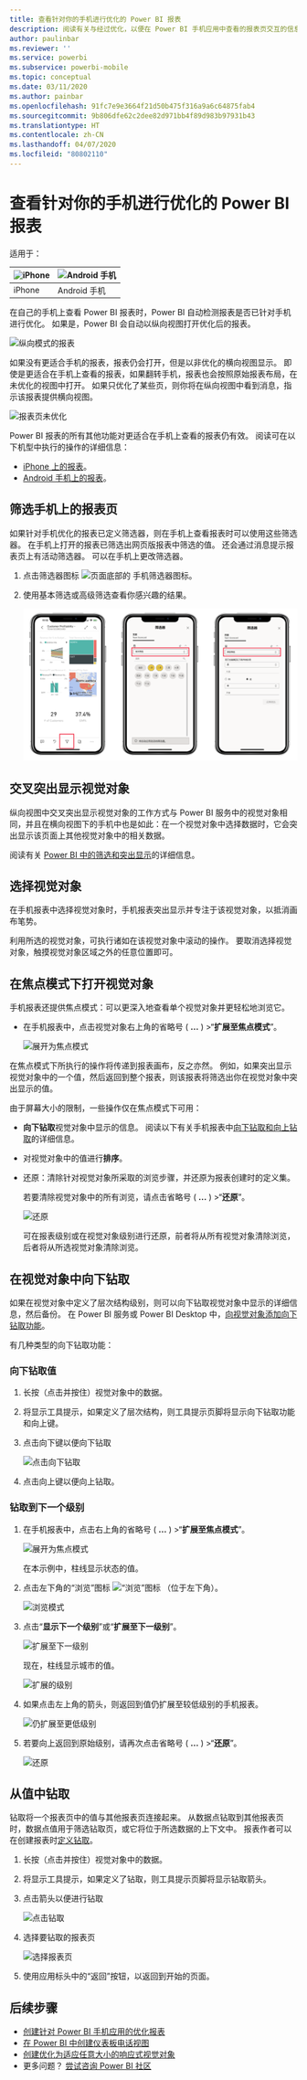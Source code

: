 ```yaml
---
title: 查看针对你的手机进行优化的 Power BI 报表
description: 阅读有关与经过优化，以便在 Power BI 手机应用中查看的报表页交互的信息。
author: paulinbar
ms.reviewer: ''
ms.service: powerbi
ms.subservice: powerbi-mobile
ms.topic: conceptual
ms.date: 03/11/2020
ms.author: painbar
ms.openlocfilehash: 91fc7e9e3664f21d50b475f316a9a6c64875fab4
ms.sourcegitcommit: 9b806dfe62c2dee82d971bb4f89d983b97931b43
ms.translationtype: HT
ms.contentlocale: zh-CN
ms.lasthandoff: 04/07/2020
ms.locfileid: "80802110"
---
```

# <a name="view-power-bi-reports-optimized-for-your-phone"></a>查看针对你的手机进行优化的 Power BI 报表

适用于：

| ![iPhone](./media/mobile-apps-view-phone-report/ios-logo-40-px.png) | ![Android 手机](./media/mobile-apps-view-phone-report/android-logo-40-px.png) |
|:--- |:--- |
| iPhone |Android 手机 |

在自己的手机上查看 Power BI 报表时，Power BI 自动检测报表是否已针对手机进行优化。 如果是，Power BI 会自动以纵向视图打开优化后的报表。

![纵向模式的报表](./media/mobile-apps-view-phone-report/07-power-bi-phone-report-portrait.png)

如果没有更适合手机的报表，报表仍会打开，但是以非优化的横向视图显示。 即使是更适合在手机上查看的报表，如果翻转手机，报表也会按照原始报表布局，在未优化的视图中打开。 如果只优化了某些页，则你将在纵向视图中看到消息，指示该报表提供横向视图。

![报表页未优化](./media/mobile-apps-view-phone-report/06-power-bi-phone-report-page-not-optimized.png)

Power BI 报表的所有其他功能对更适合在手机上查看的报表仍有效。 阅读可在以下机型中执行的操作的详细信息：

* [iPhone 上的报表](mobile-reports-in-the-mobile-apps.md)。 
* [Android 手机上的报表](mobile-reports-in-the-mobile-apps.md)。

## <a name="filter-the-report-page-on-a-phone"></a>筛选手机上的报表页
如果针对手机优化的报表已定义筛选器，则在手机上查看报表时可以使用这些筛选器。 在手机上打开的报表已筛选出网页版报表中筛选的值。 还会通过消息提示报表页上有活动筛选器。 可以在手机上更改筛选器。

1. 点击筛选器图标 ![页面底部的](./media/mobile-apps-view-phone-report/power-bi-phone-filter-icon.png) 手机筛选器图标。

2. 使用基本筛选或高级筛选查看你感兴趣的结果。
   
    ![Power BI 手机报表高级筛选器](./media/mobile-apps-view-phone-report/power-bi-iphone-advanced-filter-toronto.png)

## <a name="cross-highlight-visuals"></a>交叉突出显示视觉对象
纵向视图中交叉突出显示视觉对象的工作方式与 Power BI 服务中的视觉对象相同，并且在横向视图下的手机中也是如此：在一个视觉对象中选择数据时，它会突出显示该页面上其他视觉对象中的相关数据。

阅读有关 [Power BI 中的筛选和突出显示](../../power-bi-reports-filters-and-highlighting.md)的详细信息。

## <a name="select-visuals"></a>选择视觉对象
在手机报表中选择视觉对象时，手机报表突出显示并专注于该视觉对象，以抵消画布笔势。

利用所选的视觉对象，可执行诸如在该视觉对象中滚动的操作。 要取消选择视觉对象，触摸视觉对象区域之外的任意位置即可。

## <a name="open-visuals-in-focus-mode"></a>在焦点模式下打开视觉对象
手机报表还提供焦点模式：可以更深入地查看单个视觉对象并更轻松地浏览它。

* 在手机报表中，点击视觉对象右上角的省略号 ( **...** ) >“**扩展至焦点模式**”。
  
    ![展开为焦点模式](././media/mobile-apps-view-phone-report/power-bi-phone-report-focus-mode.png)

在焦点模式下所执行的操作将传递到报表画布，反之亦然。 例如，如果突出显示视觉对象中的一个值，然后返回到整个报表，则该报表将筛选出你在视觉对象中突出显示的值。

由于屏幕大小的限制，一些操作仅在焦点模式下可用：

* **向下钻取**视觉对象中显示的信息。 阅读以下有关手机报表中[向下钻取和向上钻取](mobile-apps-view-phone-report.md#drill-down-in-a-visual)的详细信息。
* 对视觉对象中的值进行**排序**。
*  还原：清除针对视觉对象所采取的浏览步骤，并还原为报表创建时的定义集。
  
    若要清除视觉对象中的所有浏览，请点击省略号 ( **...** ) >“**还原**”。
  
    ![还原](././media/mobile-apps-view-phone-report/power-bi-phone-report-revert-levels.png)
  
    可在报表级别或在视觉对象级别进行还原，前者将从所有视觉对象清除浏览，后者将从所选视觉对象清除浏览。   

## <a name="drill-down-in-a-visual"></a>在视觉对象中向下钻取
如果在视觉对象中定义了层次结构级别，则可以向下钻取视觉对象中显示的详细信息，然后备份。 在 Power BI 服务或 Power BI Desktop 中，[向视觉对象添加向下钻取功能](../end-user-drill.md)。

有几种类型的向下钻取功能：

### <a name="drill-down-on-a-value"></a>向下钻取值
1. 长按（点击并按住）视觉对象中的数据。
2. 将显示工具提示，如果定义了层次结构，则工具提示页脚将显示向下钻取功能和向上键。
3. 点击向下键以便向下钻取

    ![点击向下钻取](././media/mobile-apps-view-phone-report/report-drill-down.png)
    
4. 点击向上键以便向上钻取。

### <a name="drill-to-next-level"></a>钻取到下一个级别
1. 在手机报表中，点击右上角的省略号 ( **...** ) >“**扩展至焦点模式**”。
   
    ![展开为焦点模式](././media/mobile-apps-view-phone-report/power-bi-phone-report-focus-mode.png)
   
    在本示例中，柱线显示状态的值。
2. 点击左下角的“浏览”图标 ![“浏览”图标](./media/mobile-apps-view-phone-report/power-bi-phone-report-explore-icon.png) （位于左下角）。
   
    ![浏览模式](./media/mobile-apps-view-phone-report/power-bi-phone-report-explore-mode.png)
3. 点击“**显示下一个级别**”或“**扩展至下一级别**”。
   
    ![扩展至下一级别](./media/mobile-apps-view-phone-report/power-bi-phone-report-expand-levels.png)
   
    现在，柱线显示城市的值。
   
    ![扩展的级别](./media/mobile-apps-view-phone-report/power-bi-phone-report-expanded-levels.png)
4. 如果点击左上角的箭头，则返回到值仍扩展至较低级别的手机报表。
   
    ![仍扩展至更低级别](./media/mobile-apps-view-phone-report/power-bi-back-to-phone-report-expanded-levels.png)
5. 若要向上返回到原始级别，请再次点击省略号 ( **...** ) >“**还原**”。
   
    ![还原](././media/mobile-apps-view-phone-report/power-bi-phone-report-revert-levels.png)

## <a name="drill-through-from-a-value"></a>从值中钻取
钻取将一个报表页中的值与其他报表页连接起来。 从数据点钻取到其他报表页时，数据点值用于筛选钻取页，或它将位于所选数据的上下文中。
报表作者可以在创建报表时[定义钻取](https://docs.microsoft.com/power-bi/desktop-drillthrough)。

1. 长按（点击并按住）视觉对象中的数据。
2. 将显示工具提示，如果定义了钻取，则工具提示页脚将显示钻取箭头。
3. 点击箭头以便进行钻取

    ![点击钻取](././media/mobile-apps-view-phone-report/report-drill-through1.png)

4. 选择要钻取的报表页

    ![选择报表页](././media/mobile-apps-view-phone-report/report-drill-through2.png)

5. 使用应用标头中的“返回”按钮，以返回到开始的页面。


## <a name="next-steps"></a>后续步骤
* [创建针对 Power BI 手机应用的优化报表](../../desktop-create-phone-report.md)
* [在 Power BI 中创建仪表板电话视图](../../service-create-dashboard-mobile-phone-view.md)
* [创建优化为适应任意大小的响应式视觉对象](../../visuals/desktop-create-responsive-visuals.md)
* 更多问题？ [尝试咨询 Power BI 社区](https://community.powerbi.com/)

